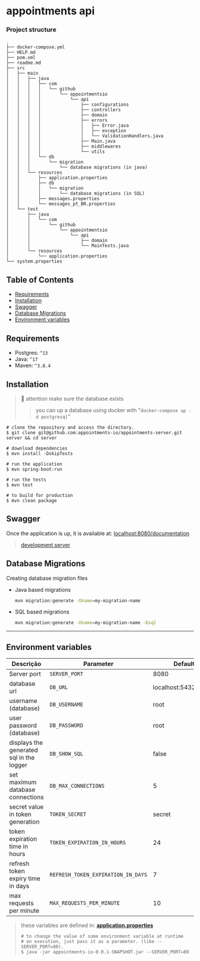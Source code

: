 # appointments api

### Project structure

```
.
├── docker-compose.yml
├── HELP.md
├── pom.xml
├── readme.md
├── src
│   ├── main
│   │   ├── java
│   │   │   ├── com
│   │   │   │   └── github
│   │   │   │       └── appointmentsio
│   │   │   │           └── api
│   │   │   │               ├── configurations
│   │   │   │               ├── controllers
│   │   │   │               ├── domain
│   │   │   │               ├── errors
│   │   │   │               │   ├── Error.java
│   │   │   │               │   ├── exception
│   │   │   │               │   └── ValidationHandlers.java
│   │   │   │               ├── Main.java
│   │   │   │               ├── middlewares
│   │   │   │               └── utils
│   │   │   └── db
│   │   │       └── migration
│   │   │           └── database migrations (in java)
│   │   └── resources
│   │       ├── application.properties
│   │       ├── db
│   │       │   └── migration
│   │       │       └── database migrations (in SQL)
│   │       ├── messages.properties
│   │       └── messages_pt_BR.properties
│   └── test
│       ├── java
│       │   └── com
│       │       └── github
│       │           └── appointmentsio
│       │               └── api
│       │                   ├── domain
│       │                   └── MainTests.java
│       └── resources
│           └── application.properties
└── system.properties
```

## Table of Contents

- [Requirements](#requirements)
- [Installation](#installation)
- [Swagger](#swagger)
- [Database Migrations](#database-migrations)
- [Environment variables](#environment-variables)

## Requirements

- Postgres: `^13`
- Java: `^17`
- Maven: `^3.8.4`

## Installation

> 🚨 attention make sure the database exists
>> you can up a database using docker with "`docker-compose up -d postgresql`"

```shell
# clone the repository and access the directory.
$ git clone git@github.com:appointments-io/appointments-server.git server && cd server

# download dependencies
$ mvn install -DskipTests

# run the application
$ mvn spring-boot:run

# run the tests
$ mvn test

# to build for production
$ mvn clean package
```

## Swagger
Once the application is up, it is available at: [localhost:8080/documentation](localhost:8080/documentation)

> [development server](https://appointments-io.herokuapp.com)

## Database Migrations
Creating database migration files

- Java based migrations
  ```bash
  mvn migration:generate -Dname=my-migration-name
  ```

- SQL based migrations
  ```bash
  mvn migration:generate -Dname=my-migration-name -Dsql
  ```

---

## Environment variables

| **Descrição**                            | **Parameter**                      | **Default values**          |
|------------------------------------------|------------------------------------|-----------------------------|
| Server port                              | `SERVER_PORT`                      | 8080                        |
| database url                             | `DB_URL`                           | localhost:5432/appointments |
| username (database)                      | `DB_USERNAME`                      | root                        |
| user password (database)                 | `DB_PASSWORD`                      | root                        |
| displays the generated sql in the logger | `DB_SHOW_SQL`                      | false                       |
| set maximum database connections         | `DB_MAX_CONNECTIONS`               | 5                           |
| secret value in token generation         | `TOKEN_SECRET`                     | secret                      |
| token expiration time in hours           | `TOKEN_EXPIRATION_IN_HOURS`        | 24                          |
| refresh token expiry time in days        | `REFRESH_TOKEN_EXPIRATION_IN_DAYS` | 7                           |
| max requests per minute                  | `MAX_REQUESTS_PER_MINUTE`          | 10                          |

> these variables are defined in: [**application.properties**](./src/main/resources/application.properties)
>
> ```shell
> # to change the value of some environment variable at runtime
> # on execution, just pass it as a parameter. (like --SERVER_PORT=80).
> $ java -jar appointments-io-0.0.1-SNAPSHOT.jar --SERVER_PORT=80
> ```